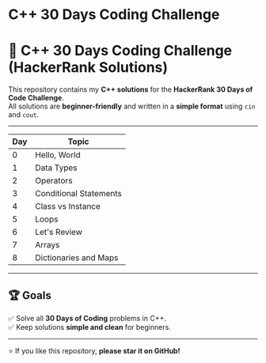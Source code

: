 # C++ 30 Days Coding Challenge
# 🚀 C++ 30 Days Coding Challenge (HackerRank Solutions)

This repository contains my **C++ solutions** for the **HackerRank 30 Days of Code Challenge**.  
All solutions are **beginner-friendly** and written in a **simple format** using `cin` and `cout`.

---

| Day | Topic                  |
|-----|------------------------|
| 0   | Hello, World           |
| 1   | Data Types             |
| 2   | Operators              |
| 3   | Conditional Statements |
| 4   | Class vs Instance      |
| 5   | Loops                  |
| 6   | Let's Review           |
| 7   | Arrays                 |
| 8   | Dictionaries and Maps  |

---



## 🏆 Goals
✅ Solve all **30 Days of Coding** problems in C++.  
✅ Keep solutions **simple and clean** for beginners.

---

⭐ If you like this repository, **please star it on GitHub!**
